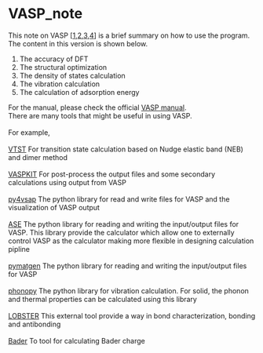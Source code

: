 # VASP_note

This note on VASP [[1](https://doi.org/10.1103/PhysRevB.47.558),[2](https://doi.org/10.1016/0927-0256(96)00008-0),[3](https://doi.org/10.1103/PhysRevB.54.11169),[4](https://doi.org/10.1103/PhysRevB.59.1758)] is a brief summary on how to use the program. 
The content in this version is shown below. 

1. The accuracy of DFT 
2. The structural optimization 
3. The density of states calculation 
4. The vibration calculation 
5. The calculation of adsorption energy 

For the manual, please check the official [VASP manual](https://www.vasp.at/wiki/index.php/The_VASP_Manual). <br>
There are many tools that might be useful in using VASP. <br><br>
For example, <br><br>
[VTST](https://theory.cm.utexas.edu/vtsttools/) 
For transition state calculation based on Nudge elastic band (NEB) and dimer method <br><br>
[VASPKIT](https://vaspkit.com/) For post-process the output files and some secondary calculations using output from VASP<br><br>
[py4vsap](https://www.vasp.at/py4vasp/latest/) The python library for read and write files for VASP and the visualization of VASP output<br><br>
[ASE](https://wiki.fysik.dtu.dk/ase/ase/calculators/vasp.html) The python library for reading and writing the input/output files for VASP. This library provide the calculator which allow one to externally control VASP as the calculator making more flexible in designing calculation pipline<br><br>
[pymatgen](https://pymatgen.org/pymatgen.io.vasp.html) The python library for reading and writing the input/output files for VASP <br><br>
[phonopy](https://phonopy.github.io/phonopy/) The python library for vibration calculation. For solid, the phonon and thermal properties can be calculated using this library<br><br>
[LOBSTER](http://www.cohp.de/) This external tool provide a way in bond characterization, bonding and antibonding<br><br>
[Bader](https://theory.cm.utexas.edu/henkelman/research/bader/) To tool for calculating Bader charge<br><br>

